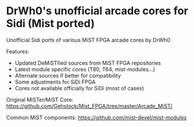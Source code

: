 # DrWh0's unofficial arcade cores for Sidi (Mist ported)

Unofficial Sidi ports of various MiST FPGA arcade cores by DrWh0

Features:

* Updated DeMiSTfied sources from MiST FPGA repositories
* Latest module specific cores (T80, T64, mist-modules...)
* Alternate sources if better for compatibility
* Some adjustments for SiDi FPGA
* Cores not available officially for SiDi (most of cases)
  

Original MiSTer/MiST Core:
https://github.com/Gehstock/Mist_FPGA/tree/master/Arcade_MiST/

Common MiST components:
https://github.com/mist-devel/mist-modules
